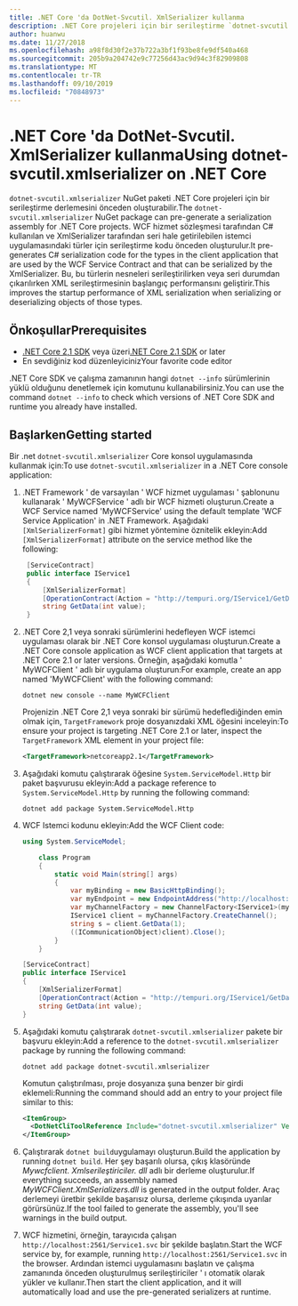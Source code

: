 ```yaml
---
title: .NET Core 'da DotNet-Svcutil. XmlSerializer kullanma
description: .NET Core projeleri için bir serileştirme `dotnet-svcutil.xmlserializer` derlemesini önceden oluşturmak üzere NuGet paketini nasıl kullanabileceğinizi öğrenin.
author: huanwu
ms.date: 11/27/2018
ms.openlocfilehash: a98f8d30f2e37b722a3bf1f93be8fe9df540a468
ms.sourcegitcommit: 205b9a204742e9c77256d43ac9d94c3f82909808
ms.translationtype: MT
ms.contentlocale: tr-TR
ms.lasthandoff: 09/10/2019
ms.locfileid: "70848973"
---
```

# <a name="using-dotnet-svcutilxmlserializer-on-net-core"></a><span data-ttu-id="f3d8e-103">.NET Core 'da DotNet-Svcutil. XmlSerializer kullanma</span><span class="sxs-lookup"><span data-stu-id="f3d8e-103">Using dotnet-svcutil.xmlserializer on .NET Core</span></span>

<span data-ttu-id="f3d8e-104">`dotnet-svcutil.xmlserializer` NuGet paketi .NET Core projeleri için bir serileştirme derlemesini önceden oluşturabilir.</span><span class="sxs-lookup"><span data-stu-id="f3d8e-104">The `dotnet-svcutil.xmlserializer` NuGet package can pre-generate a serialization assembly for .NET Core projects.</span></span> <span data-ttu-id="f3d8e-105">WCF hizmet sözleşmesi tarafından C# kullanılan ve XmlSerializer tarafından seri hale getirilebilen istemci uygulamasındaki türler için serileştirme kodu önceden oluşturulur.</span><span class="sxs-lookup"><span data-stu-id="f3d8e-105">It pre-generates C# serialization code for the types in the client application that are used by the WCF Service Contract and that can be serialized by the XmlSerializer.</span></span> <span data-ttu-id="f3d8e-106">Bu, bu türlerin nesneleri serileştirilirken veya seri durumdan çıkarılırken XML serileştirmesinin başlangıç performansını geliştirir.</span><span class="sxs-lookup"><span data-stu-id="f3d8e-106">This improves the startup performance of XML serialization when serializing or deserializing objects of those types.</span></span>

## <a name="prerequisites"></a><span data-ttu-id="f3d8e-107">Önkoşullar</span><span class="sxs-lookup"><span data-stu-id="f3d8e-107">Prerequisites</span></span>

* <span data-ttu-id="f3d8e-108">[.NET Core 2,1 SDK](https://dotnet.microsoft.com/download) veya üzeri</span><span class="sxs-lookup"><span data-stu-id="f3d8e-108">[.NET Core 2.1 SDK](https://dotnet.microsoft.com/download) or later</span></span>
* <span data-ttu-id="f3d8e-109">En sevdiğiniz kod düzenleyiciniz</span><span class="sxs-lookup"><span data-stu-id="f3d8e-109">Your favorite code editor</span></span>

<span data-ttu-id="f3d8e-110">.NET Core SDK ve çalışma zamanının hangi `dotnet --info` sürümlerinin yüklü olduğunu denetlemek için komutunu kullanabilirsiniz.</span><span class="sxs-lookup"><span data-stu-id="f3d8e-110">You can use the command `dotnet --info` to check which versions of .NET Core SDK and runtime you already have installed.</span></span>

## <a name="getting-started"></a><span data-ttu-id="f3d8e-111">Başlarken</span><span class="sxs-lookup"><span data-stu-id="f3d8e-111">Getting started</span></span>

<span data-ttu-id="f3d8e-112">Bir .net `dotnet-svcutil.xmlserializer` Core konsol uygulamasında kullanmak için:</span><span class="sxs-lookup"><span data-stu-id="f3d8e-112">To use `dotnet-svcutil.xmlserializer` in a .NET Core console application:</span></span>

1. <span data-ttu-id="f3d8e-113">.NET Framework ' de varsayılan ' WCF hizmet uygulaması ' şablonunu kullanarak ' MyWCFService ' adlı bir WCF hizmeti oluşturun.</span><span class="sxs-lookup"><span data-stu-id="f3d8e-113">Create a WCF Service named 'MyWCFService' using the default template 'WCF Service Application' in .NET Framework.</span></span> <span data-ttu-id="f3d8e-114">Aşağıdaki `[XmlSerializerFormat]` gibi hizmet yöntemine öznitelik ekleyin:</span><span class="sxs-lookup"><span data-stu-id="f3d8e-114">Add `[XmlSerializerFormat]` attribute on the service method like the following:</span></span>

   ```csharp
    [ServiceContract]
    public interface IService1
    {
        [XmlSerializerFormat]
        [OperationContract(Action = "http://tempuri.org/IService1/GetData", ReplyAction = "http://tempuri.org/IService1/GetDataResponse")]
        string GetData(int value);
    }
    ```

2. <span data-ttu-id="f3d8e-115">.NET Core 2,1 veya sonraki sürümlerini hedefleyen WCF istemci uygulaması olarak bir .NET Core konsol uygulaması oluşturun.</span><span class="sxs-lookup"><span data-stu-id="f3d8e-115">Create a .NET Core console application as WCF client application that targets at .NET Core 2.1 or later versions.</span></span> <span data-ttu-id="f3d8e-116">Örneğin, aşağıdaki komutla ' MyWCFClient ' adlı bir uygulama oluşturun:</span><span class="sxs-lookup"><span data-stu-id="f3d8e-116">For example, create an app named 'MyWCFClient' with the following command:</span></span>

    ```console
    dotnet new console --name MyWCFClient
    ```

    <span data-ttu-id="f3d8e-117">Projenizin .NET Core 2,1 veya sonraki bir sürümü hedeflediğinden emin olmak için, `TargetFramework` proje dosyanızdaki XML öğesini inceleyin:</span><span class="sxs-lookup"><span data-stu-id="f3d8e-117">To ensure your project is targeting .NET Core 2.1 or later, inspect the `TargetFramework` XML element in your project file:</span></span>

    ```xml
    <TargetFramework>netcoreapp2.1</TargetFramework>
    ```

3. <span data-ttu-id="f3d8e-118">Aşağıdaki komutu çalıştırarak öğesine `System.ServiceModel.Http` bir paket başvurusu ekleyin:</span><span class="sxs-lookup"><span data-stu-id="f3d8e-118">Add a package reference to `System.ServiceModel.Http` by running the following command:</span></span>

    ```console
    dotnet add package System.ServiceModel.Http
    ```

4. <span data-ttu-id="f3d8e-119">WCF Istemci kodunu ekleyin:</span><span class="sxs-lookup"><span data-stu-id="f3d8e-119">Add the WCF Client code:</span></span>

    ```csharp
    using System.ServiceModel;

        class Program
        {
            static void Main(string[] args)
            {
                var myBinding = new BasicHttpBinding();
                var myEndpoint = new EndpointAddress("http://localhost:2561/Service1.svc"); //Fill your service url here
                var myChannelFactory = new ChannelFactory<IService1>(myBinding, myEndpoint);
                IService1 client = myChannelFactory.CreateChannel();
                string s = client.GetData(1);
                ((ICommunicationObject)client).Close();
            }
        }

    [ServiceContract]
    public interface IService1
    {
        [XmlSerializerFormat]
        [OperationContract(Action = "http://tempuri.org/IService1/GetData", ReplyAction = "http://tempuri.org/IService1/GetDataResponse")]
        string GetData(int value);
    }
    ```

5. <span data-ttu-id="f3d8e-120">Aşağıdaki komutu çalıştırarak `dotnet-svcutil.xmlserializer` pakete bir başvuru ekleyin:</span><span class="sxs-lookup"><span data-stu-id="f3d8e-120">Add a reference to the `dotnet-svcutil.xmlserializer` package by running the following command:</span></span>
  
    ```console
    dotnet add package dotnet-svcutil.xmlserializer
    ```

    <span data-ttu-id="f3d8e-121">Komutun çalıştırılması, proje dosyanıza şuna benzer bir girdi eklemeli:</span><span class="sxs-lookup"><span data-stu-id="f3d8e-121">Running the command should add an entry to your project file similar to this:</span></span>
  
    ```xml
    <ItemGroup>
      <DotNetCliToolReference Include="dotnet-svcutil.xmlserializer" Version="1.0.0" />
    </ItemGroup>
    ```

6. <span data-ttu-id="f3d8e-122">Çalıştırarak `dotnet build`uygulamayı oluşturun.</span><span class="sxs-lookup"><span data-stu-id="f3d8e-122">Build the application by running `dotnet build`.</span></span> <span data-ttu-id="f3d8e-123">Her şey başarılı olursa, çıkış klasöründe *Mywcfclient. Xmlserileştiriciler. dll* adlı bir derleme oluşturulur.</span><span class="sxs-lookup"><span data-stu-id="f3d8e-123">If everything succeeds, an assembly named *MyWCFClient.XmlSerializers.dll* is generated in the output folder.</span></span> <span data-ttu-id="f3d8e-124">Araç derlemeyi üretbir şekilde başarısız olursa, derleme çıkışında uyarılar görürsünüz.</span><span class="sxs-lookup"><span data-stu-id="f3d8e-124">If the tool failed to generate the assembly, you'll see warnings in the build output.</span></span>

7. <span data-ttu-id="f3d8e-125">WCF hizmetini, örneğin, tarayıcıda çalışan `http://localhost:2561/Service1.svc` bir şekilde başlatın.</span><span class="sxs-lookup"><span data-stu-id="f3d8e-125">Start the WCF service by, for example, running `http://localhost:2561/Service1.svc` in the browser.</span></span> <span data-ttu-id="f3d8e-126">Ardından istemci uygulamasını başlatın ve çalışma zamanında önceden oluşturulmuş serileştiriciler ' ı otomatik olarak yükler ve kullanır.</span><span class="sxs-lookup"><span data-stu-id="f3d8e-126">Then start the client application, and it will automatically load and use the pre-generated serializers at runtime.</span></span>

